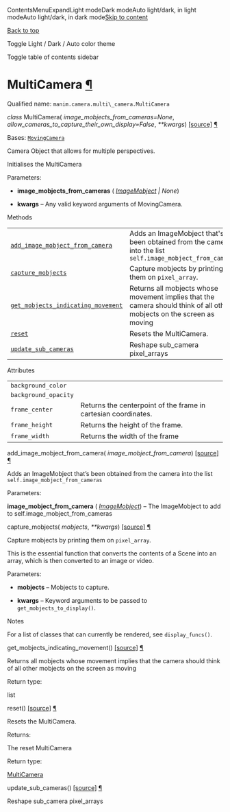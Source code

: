 ContentsMenuExpandLight modeDark modeAuto light/dark, in light modeAuto light/dark, in dark mode[Skip to content](https://docs.manim.community/en/stable/reference/manim.camera.multi_camera.MultiCamera.html#furo-main-content)

[Back to top](https://docs.manim.community/en/stable/reference/manim.camera.multi_camera.MultiCamera.html#)

Toggle Light / Dark / Auto color theme

Toggle table of contents sidebar

# MultiCamera [¶](https://docs.manim.community/en/stable/reference/manim.camera.multi_camera.MultiCamera.html\#multicamera "Link to this heading")

Qualified name: `manim.camera.multi\_camera.MultiCamera`

_class_ MultiCamera( _image\_mobjects\_from\_cameras=None_, _allow\_cameras\_to\_capture\_their\_own\_display=False_, _\*\*kwargs_) [\[source\]](https://docs.manim.community/en/stable/_modules/manim/camera/multi_camera.html#MultiCamera) [¶](https://docs.manim.community/en/stable/reference/manim.camera.multi_camera.MultiCamera.html#manim.camera.multi_camera.MultiCamera "Link to this definition")

Bases: [`MovingCamera`](https://docs.manim.community/en/stable/reference/manim.camera.moving_camera.MovingCamera.html#manim.camera.moving_camera.MovingCamera "manim.camera.moving_camera.MovingCamera")

Camera Object that allows for multiple perspectives.

Initialises the MultiCamera

Parameters:

- **image\_mobjects\_from\_cameras** ( [_ImageMobject_](https://docs.manim.community/en/stable/reference/manim.mobject.types.image_mobject.ImageMobject.html#manim.mobject.types.image_mobject.ImageMobject "manim.mobject.types.image_mobject.ImageMobject") _\|_ _None_)

- **kwargs** – Any valid keyword arguments of MovingCamera.


Methods

|     |     |
| --- | --- |
| [`add_image_mobject_from_camera`](https://docs.manim.community/en/stable/reference/manim.camera.multi_camera.MultiCamera.html#manim.camera.multi_camera.MultiCamera.add_image_mobject_from_camera "manim.camera.multi_camera.MultiCamera.add_image_mobject_from_camera") | Adds an ImageMobject that's been obtained from the camera into the list `self.image_mobject_from_cameras` |
| [`capture_mobjects`](https://docs.manim.community/en/stable/reference/manim.camera.multi_camera.MultiCamera.html#manim.camera.multi_camera.MultiCamera.capture_mobjects "manim.camera.multi_camera.MultiCamera.capture_mobjects") | Capture mobjects by printing them on `pixel_array`. |
| [`get_mobjects_indicating_movement`](https://docs.manim.community/en/stable/reference/manim.camera.multi_camera.MultiCamera.html#manim.camera.multi_camera.MultiCamera.get_mobjects_indicating_movement "manim.camera.multi_camera.MultiCamera.get_mobjects_indicating_movement") | Returns all mobjects whose movement implies that the camera should think of all other mobjects on the screen as moving |
| [`reset`](https://docs.manim.community/en/stable/reference/manim.camera.multi_camera.MultiCamera.html#manim.camera.multi_camera.MultiCamera.reset "manim.camera.multi_camera.MultiCamera.reset") | Resets the MultiCamera. |
| [`update_sub_cameras`](https://docs.manim.community/en/stable/reference/manim.camera.multi_camera.MultiCamera.html#manim.camera.multi_camera.MultiCamera.update_sub_cameras "manim.camera.multi_camera.MultiCamera.update_sub_cameras") | Reshape sub\_camera pixel\_arrays |

Attributes

|     |     |
| --- | --- |
| `background_color` |  |
| `background_opacity` |  |
| `frame_center` | Returns the centerpoint of the frame in cartesian coordinates. |
| `frame_height` | Returns the height of the frame. |
| `frame_width` | Returns the width of the frame |

add\_image\_mobject\_from\_camera( _image\_mobject\_from\_camera_) [\[source\]](https://docs.manim.community/en/stable/_modules/manim/camera/multi_camera.html#MultiCamera.add_image_mobject_from_camera) [¶](https://docs.manim.community/en/stable/reference/manim.camera.multi_camera.MultiCamera.html#manim.camera.multi_camera.MultiCamera.add_image_mobject_from_camera "Link to this definition")

Adds an ImageMobject that’s been obtained from the camera
into the list `self.image_mobject_from_cameras`

Parameters:

**image\_mobject\_from\_camera** ( [_ImageMobject_](https://docs.manim.community/en/stable/reference/manim.mobject.types.image_mobject.ImageMobject.html#manim.mobject.types.image_mobject.ImageMobject "manim.mobject.types.image_mobject.ImageMobject")) – The ImageMobject to add to self.image\_mobject\_from\_cameras

capture\_mobjects( _mobjects_, _\*\*kwargs_) [\[source\]](https://docs.manim.community/en/stable/_modules/manim/camera/multi_camera.html#MultiCamera.capture_mobjects) [¶](https://docs.manim.community/en/stable/reference/manim.camera.multi_camera.MultiCamera.html#manim.camera.multi_camera.MultiCamera.capture_mobjects "Link to this definition")

Capture mobjects by printing them on `pixel_array`.

This is the essential function that converts the contents of a Scene
into an array, which is then converted to an image or video.

Parameters:

- **mobjects** – Mobjects to capture.

- **kwargs** – Keyword arguments to be passed to `get_mobjects_to_display()`.


Notes

For a list of classes that can currently be rendered, see `display_funcs()`.

get\_mobjects\_indicating\_movement() [\[source\]](https://docs.manim.community/en/stable/_modules/manim/camera/multi_camera.html#MultiCamera.get_mobjects_indicating_movement) [¶](https://docs.manim.community/en/stable/reference/manim.camera.multi_camera.MultiCamera.html#manim.camera.multi_camera.MultiCamera.get_mobjects_indicating_movement "Link to this definition")

Returns all mobjects whose movement implies that the camera
should think of all other mobjects on the screen as moving

Return type:

list

reset() [\[source\]](https://docs.manim.community/en/stable/_modules/manim/camera/multi_camera.html#MultiCamera.reset) [¶](https://docs.manim.community/en/stable/reference/manim.camera.multi_camera.MultiCamera.html#manim.camera.multi_camera.MultiCamera.reset "Link to this definition")

Resets the MultiCamera.

Returns:

The reset MultiCamera

Return type:

[MultiCamera](https://docs.manim.community/en/stable/reference/manim.camera.multi_camera.MultiCamera.html#manim.camera.multi_camera.MultiCamera "manim.camera.multi_camera.MultiCamera")

update\_sub\_cameras() [\[source\]](https://docs.manim.community/en/stable/_modules/manim/camera/multi_camera.html#MultiCamera.update_sub_cameras) [¶](https://docs.manim.community/en/stable/reference/manim.camera.multi_camera.MultiCamera.html#manim.camera.multi_camera.MultiCamera.update_sub_cameras "Link to this definition")

Reshape sub\_camera pixel\_arrays